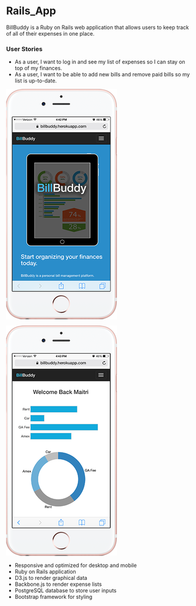 # Rails_App

BillBuddy is a Ruby on Rails web application that allows users to keep track of all of their expenses in one place.

### User Stories
- As a user, I want to log in and see my list of expenses so I can stay on top of my finances.
- As a user, I want to be able to add new bills and remove paid bills so my list is up-to-date.

![demo](app/assets/images/mobile-home.png)

![demo](app/assets/images/mobile-profile.png)

- Responsive and optimized for desktop and mobile
- Ruby on Rails application
- D3.js to render graphical data
- Backbone.js to render expense lists
- PostgreSQL database to store user inputs
- Bootstrap framework for styling
